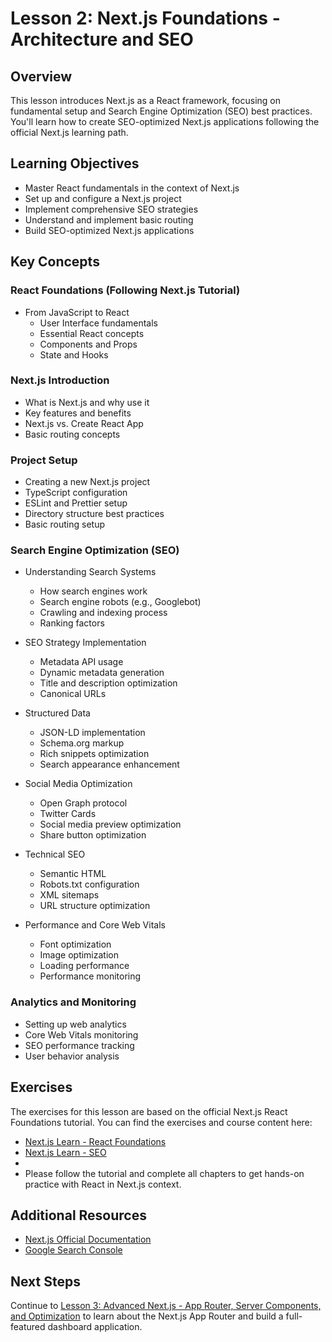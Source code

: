 # Lesson 2: Next.js Foundations - Architecture and SEO

## Overview

This lesson introduces Next.js as a React framework, focusing on fundamental setup and Search Engine Optimization (SEO) best practices. You'll learn how to create SEO-optimized Next.js applications following the official Next.js learning path.

## Learning Objectives

- Master React fundamentals in the context of Next.js
- Set up and configure a Next.js project
- Implement comprehensive SEO strategies
- Understand and implement basic routing
- Build SEO-optimized Next.js applications

## Key Concepts

### React Foundations (Following Next.js Tutorial)

- From JavaScript to React
  - User Interface fundamentals
  - Essential React concepts
  - Components and Props
  - State and Hooks

### Next.js Introduction

- What is Next.js and why use it
- Key features and benefits
- Next.js vs. Create React App
- Basic routing concepts

### Project Setup

- Creating a new Next.js project
- TypeScript configuration
- ESLint and Prettier setup
- Directory structure best practices
- Basic routing setup

### Search Engine Optimization (SEO)

- Understanding Search Systems

  - How search engines work
  - Search engine robots (e.g., Googlebot)
  - Crawling and indexing process
  - Ranking factors

- SEO Strategy Implementation
  - Metadata API usage
  - Dynamic metadata generation
  - Title and description optimization
  - Canonical URLs
- Structured Data

  - JSON-LD implementation
  - Schema.org markup
  - Rich snippets optimization
  - Search appearance enhancement

- Social Media Optimization

  - Open Graph protocol
  - Twitter Cards
  - Social media preview optimization
  - Share button optimization

- Technical SEO

  - Semantic HTML
  - Robots.txt configuration
  - XML sitemaps
  - URL structure optimization

- Performance and Core Web Vitals
  - Font optimization
  - Image optimization
  - Loading performance
  - Performance monitoring

### Analytics and Monitoring

- Setting up web analytics
- Core Web Vitals monitoring
- SEO performance tracking
- User behavior analysis

## Exercises

The exercises for this lesson are based on the official Next.js React Foundations tutorial. You can find the exercises and course content here:

- [Next.js Learn - React Foundations](https://nextjs.org/learn/react-foundations)
- [Next.js Learn - SEO](https://nextjs.org/learn/seo)
-
- Please follow the tutorial and complete all chapters to get hands-on practice with React in Next.js context.

## Additional Resources

- [Next.js Official Documentation](https://nextjs.org/docs)
- [Google Search Console](https://search.google.com/search-console)

## Next Steps

Continue to [Lesson 3: Advanced Next.js - App Router, Server Components, and Optimization](./lesson-3-nextjs-full.md) to learn about the Next.js App Router and build a full-featured dashboard application.

